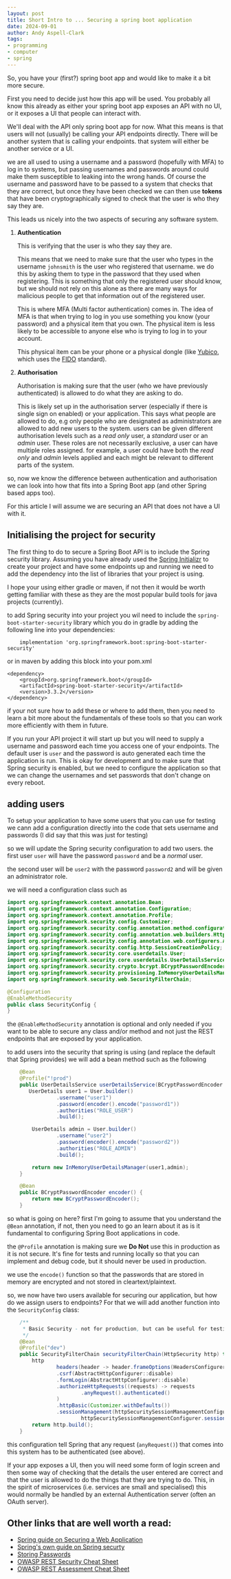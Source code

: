 ```yaml
---
layout: post
title: Short Intro to ... Securing a spring boot application
date: 2024-09-01
author: Andy Aspell-Clark
tags:
- programming
- computer
- spring
---
```


So, you have your (first?) spring boot app and would like to make it a bit more secure.

First you need to decide just how this app will be used. You probably all know this already as either your spring boot app exposes an API with no UI, or it exposes a UI that people can interact with.

We'll deal with the API only spring boot app for now. What this means is that users will not (usually) be calling your API endpoints directly. There will be another system that is calling your endpoints. that system will either be another service or a UI.

we are all used to using a username and a password (hopefully with MFA) to log in to systems, but passing usernames and passwords around could make them susceptible to leaking into the wrong hands. Of course the username and password have to be passed to a system that checks that they are correct, but once they have been checked we can then use **tokens** that have been cryptographically signed to check that the user is who they say they are.

This leads us nicely into the two aspects of securing any software system.

1. **Authentication**
   
   This is verifying that the user is who they say they are.
   
   This means that we need to make sure that the user who types in the username `johnsmith` is the user who registered that username. we do this by asking them to type in the password that they used when registering. This is something that only the registered user should know, but we should not rely on this alone as there are many ways for malicious people to get that information out of the registered user.
   
   This is where MFA (Multi factor authentication) comes in. The idea of MFA is that when trying to log in you use something you know (your password) and a physical item that you own. The physical item is less likely to be accessible to anyone else who is trying to log in to your account. 
   
   This physical item can be your phone or a physical dongle (like [Yubico](https://www.yubico.com/authentication-standards/), which uses the [FIDO](https://fidoalliance.org/how-fido-works/) standard).

2. **Authorisation**

   Authorisation is making sure that the user (who we have previously authenticated) is allowed to do what they are asking to do.
   
   This is likely set up in the authorisation server (especially if there is single sign on enabled) or your application. This says what people are allowed to do, e.g only people who are designated as administrators are allowed to add new users to the system. users can be given different authorisation levels such as a *read only* user, a *standard* user or an *admin* user. These roles are not necessarily exclusive, a user can have multiple roles assigned. for example, a user could have both the *read only* and *admin* levels applied and each might be relevant to different parts of the system.

so, now we know the difference between authentication and authorisation we can look into how that fits into a Spring Boot app (and other Spring based apps too).

For this article I will assume we are securing an API that does not have a UI with it.

## Initialising the project for security
The first thing to do to secure a Spring Boot API is to include the Spring security library. Assuming you have already used the [Spring Initializr](https://start.spring.io/) to create your project and have some endpoints up and running we need to add the dependency into the list of libraries that your project is using.

I hope your using either gradle or maven, if not then it would be worth getting familiar with these as they are the most popular build tools for java projects (currently).

to add Spring security into your project you wil need to include the `spring-boot-starter-security` library which you do in gradle by adding the following line into your dependencies:
```
	implementation 'org.springframework.boot:spring-boot-starter-security'
```
or in maven by adding this block into your pom.xml
```
<dependency>
    <groupId>org.springframework.boot</groupId>
    <artifactId>spring-boot-starter-security</artifactId>
    <version>3.3.2</version>
</dependency>
```

if your not sure how to add these or where to add them, then you need to learn a bit more about the fundamentals of these tools so that you can work more efficiently with them in future.

If you run your API project it will start up but you will need to supply a username and password each time you access one of your endpoints. The default user is `user` and the password is auto generated each time the application is run. This is okay for development and to make sure that Spring security is enabled, but we need to configure the application so that we can change the usernames and set passwords that don't change on every reboot.

## adding users

To setup your application to have some users that you can use for testing we cann add a configuration directly into the code that sets username and passwords (I did say that this was just for testing)

so we will update the Spring security configuration to add two users. the first user `user` will have the password `password` and be a *normal* user.

the second user will be `user2` with the password `password2` and will be given an administrator role.

we will need a configuration class such as
```java
import org.springframework.context.annotation.Bean;
import org.springframework.context.annotation.Configuration;
import org.springframework.context.annotation.Profile;
import org.springframework.security.config.Customizer;
import org.springframework.security.config.annotation.method.configuration.EnableMethodSecurity;
import org.springframework.security.config.annotation.web.builders.HttpSecurity;
import org.springframework.security.config.annotation.web.configurers.AbstractHttpConfigurer;
import org.springframework.security.config.http.SessionCreationPolicy;
import org.springframework.security.core.userdetails.User;
import org.springframework.security.core.userdetails.UserDetailsService;
import org.springframework.security.crypto.bcrypt.BCryptPasswordEncoder;
import org.springframework.security.provisioning.InMemoryUserDetailsManager;
import org.springframework.security.web.SecurityFilterChain;

@Configuration
@EnableMethodSecurity
public class SecurityConfig {
}
```

the `@EnableMethodSecurity` annotation is optional and only needed if you want to be able to secure any class and/or method and not just the REST endpoints that are exposed by your application.

to add users into the security that spring is using (and replace the default that Spring provides) we will add a bean method such as the following
```java
    @Bean
    @Profile("!prod")
    public UserDetailsService userDetailsService(BCryptPasswordEncoder bCryptPasswordEncoder) {
       UserDetails user1 = User.builder()
                .username("user1")
                .password(encoder().encode("password1"))
                .authorities("ROLE_USER")
                .build();

        UserDetails admin = User.builder()
                .username("user2")
                .password(encoder().encode("password2"))
                .authorities("ROLE_ADMIN")
                .build();

        return new InMemoryUserDetailsManager(user1,admin);
    }

    @Bean
    public BCryptPasswordEncoder encoder() {
        return new BCryptPasswordEncoder();
    }
```
so what is going on here?
first I'm going to assume that you understand the `@Bean` annotation, if not, then you need to go an learn about it as is it fundamental to configuring Spring Boot applications in code.

the `@Profile` annotation is making sure we **Do Not** use this in production as it is not secure. It's fine for tests and running locally so that you can implement and debug code, but it should never be used in production.

we use the `encode()` function so that the passwords that are stored in memory are encrypted and not stored in cleartext/plaintext.


so, we now have two users available for securing our application, but how do we assign users to endpoints? For that we will add another function into the `SecurityConfig` class:
```java
    /**
     * Basic Security - not for production, but can be useful for testing
     */
    @Bean
    @Profile("dev")
    public SecurityFilterChain securityFilterChain(HttpSecurity http) throws Exception {
        http
                headers(header -> header.frameOptions(HeadersConfigurer.FrameOptionsConfig::disable))
                .csrf(AbstractHttpConfigurer::disable)
                .formLogin(AbstractHttpConfigurer::disable)
                .authorizeHttpRequests((requests) -> requests
                        .anyRequest().authenticated()
                )
                .httpBasic(Customizer.withDefaults())
                .sessionManagement(httpSecuritySessionManagementConfigurer ->
                        httpSecuritySessionManagementConfigurer.sessionCreationPolicy(SessionCreationPolicy.STATELESS));
        return http.build();
    }
```

this configuration tell Spring that any request (`anyRequest()`) that comes into this system has to be authenticated (see above).


If your app exposes a UI, then you will need some form of login screen and then some way of checking that the details the user entered are correct and that the user is allowed to do the things that they are trying to do. This, in the spirit of microservices (i.e. services are small and specialised) this would normally be handled by an external Authentication server (often an OAuth server).



## Other links that are well worth a read:
* [Spring guide on Securing a Web Application](https://spring.io/guides/gs/securing-web)
* [Spring's own guide on Spring securty](https://spring.io/projects/spring-security)
* [Storing Passwords](https://docs.spring.io/spring-security/reference/features/authentication/password-storage.html#authentication-password-storage-boot-cli)
* [OWASP REST Security Cheat Sheet](https://cheatsheetseries.owasp.org/cheatsheets/REST_Security_Cheat_Sheet.html)
* [OWASP REST Assessment Cheat Sheet](https://cheatsheetseries.owasp.org/cheatsheets/REST_Assessment_Cheat_Sheet.html)
